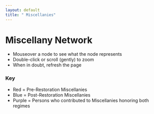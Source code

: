 ```yaml
---
layout: default
title: " Miscellanies"
---
```


# Miscellany Network
- Mouseover a node to see what the node represents
- Double-click or scroll (gently) to zoom
- When in doubt, refresh the page

### Key
- Red = Pre-Restoration Miscellanies
- Blue = Post-Restoration Miscellanies
- Purple = Persons who contributed to Miscellanies honoring both regimes

<script src="http://d3js.org/d3.v3.min.js"></script>
<script>

var width = 600,
    height = 600;

var color = d3.scale.category20();

var size = d3.scale.linear()
	  .domain([0,10])
      .range([5,15]);

var force = d3.layout.force()
    .charge(-120)
    .linkDistance(70)
    .size([width, height]);

var svg = d3.select("div#network").append("svg")
    .attr("width", width)
    .attr("height", height)
	.attr("pointer-events", "all")
	.call(d3.behavior.zoom().on("zoom", redraw));

var vis = svg
.append("svg:g");

function redraw() {
	vis.attr("transform",
	"translate(" + d3.event.translate + ")"
	+ " scale(" + d3.event.scale + ")");
	}

d3.json("/miscellany_network.json", function(error, graph) {
  force
      .nodes(graph.nodes)
      .links(graph.links)
      .start();

//	var borderPath = svg.append("rect")
//		  .attr("x", 0)
//		  .attr("y", 0)
//		  .attr("height", height)
//		  .attr("width", width)
//		  .style("stroke", "#000000")
//		  .style("fill", "none")
//		  .style("stroke-width", "1px");

  var link = vis.selectAll(".link")
      .data(graph.links)
    .enter().append("line")
      .attr("class", "link")
      .style("stroke-width", function(d) { return Math.sqrt(d.value); });

  var node = vis.selectAll(".node")
      .data(graph.nodes)
      .enter().append("circle")
      .attr("class", "node")
//      .attr("r", function(d){ if (d.group==1 || d.group==2) {return size(d.weight);} else {return 5;};})
      .attr("r", function(d) { if (d.group >2) {return size(d.weight);} else {return 20;};})
//      .attr("r", 5)
      .style("fill", function(d) {if (d.group==1) {return "red"; } else if (d.group==2) {return "blue"; } else if (d.group==3 || d.group==5) { return "#999"; } else {return "purple";};})
      .call(force.drag);

  node.append("title")
      .text(function(d) { return d.name; });
      
       // http://stackoverflow.com/a/19125306
		  // On node hover, examine the links to see if their
		  // source or target properties match the hovered node.
		  node.on('mouseover', function(d) {
		    link.style('stroke', function(l) {
		      if (d === l.source || d === l.target)
		        return "#0000FF";
		      else
		        return "#fff";
		      });
		  });

		  // Set the stroke width back to normal when mouse leaves the node.
		  node.on('mouseout', function() {
		    link.style('stroke', "#999");
		  });

  
  force.on("tick", function() {
    link.attr("x1", function(d) { return d.source.x; })
        .attr("y1", function(d) { return d.source.y; })
        .attr("x2", function(d) { return d.target.x; })
        .attr("y2", function(d) { return d.target.y; });

    node.attr("cx", function(d) { return d.x; })
        .attr("cy", function(d) { return d.y; });
    
  });
});

</script>

<div id="network"></div>

